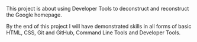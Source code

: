 This project is about using Developer Tools to deconstruct and reconstruct the Google homepage. 

By the end of this project I will have demonstrated skills in all forms of basic HTML, CSS, Git and GitHub, Command Line Tools and Developer Tools.